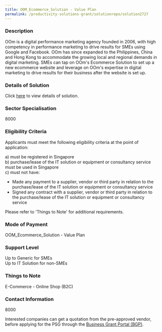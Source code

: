 ```yaml
---
title: OOM_Ecommerce_Solution - Value Plan
permalink: /productivity-solutions-grant/solutionrepo/solution2727
---
```


### Description

OOm is a digital performance marketing agency founded in 2006, with high competency in performance marketing to drive results for SMEs using Google and Facebook. OOm has since expanded to the Philippines, China and Hong Kong to accommodate the growing local and regional demands in digital marketing. SMEs can tap on OOm's Ecommerce Solution to set up a new ecommerce website and leverage on OOm's expertise in digital marketing to drive results for their business after the website is set up.

### Details of Solution

Click <a href='OOm Pte Ltd' target='_blank' rel='noopener'>here</a> to view details of solution.

### Sector Specialisation

 8000 

### Eligibility Criteria

Applicants must meet the following eligibility criteria at the point of application:

a) must be registered in Singapore <br>
b) purchase/lease of the IT solution or equipment or consultancy service must be used in Singapore <br>
c) must not have:
- Made any payment to a supplier, vendor or third party in relation to the purchase/lease of the IT solution or equipment or consultancy service
- Signed any contract with a supplier, vendor or third party in relation to the purchase/lease of the IT solution or equipment or consultancy service

Please refer to 'Things to Note' for additional requirements.

### Mode of Payment
OOM_Ecommerce_Solution - Value Plan

### Support Level
Up to Generic for SMEs <br>
Up to IT Solution for non-SMEs

### Things to Note
E-Commerce - Online Shop (B2C)

### Contact Information
8000

Interested companies can get a quotation from the pre-approved vendor, before applying for the PSG through the <a target='_blank' rel='noopener' href='https://www.businessgrants.gov.sg/'>Business Grant Portal (BGP)</a>.
